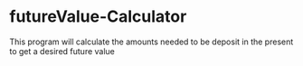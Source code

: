 # futureValue-Calculator
This program will calculate the amounts needed to be deposit in the present to get a desired future value 
